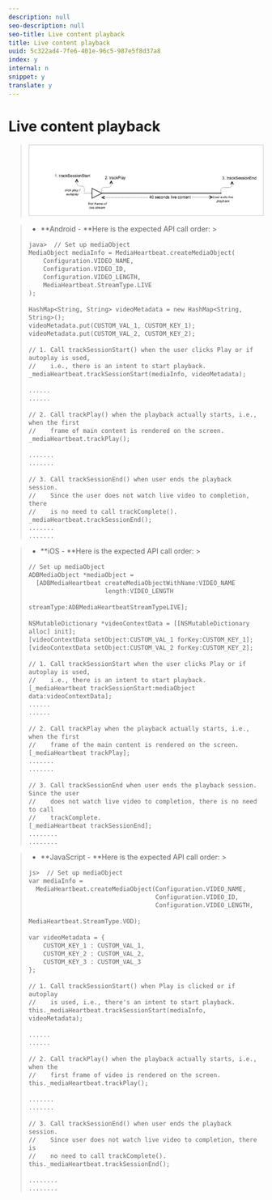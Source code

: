 ```yaml
---
description: null
seo-description: null
seo-title: Live content playback
title: Live content playback
uuid: 5c322ad4-7fe6-401e-96c5-987e5f8d37a8
index: y
internal: n
snippet: y
translate: y
---
```


# Live content playback


><a id="fig_65D741D8180845E3BD58C248DD5083C6"></a> ![](assets/live-content-playback.png) 

>
>* **Android - **Here is the expected API call order: >
>  ```
>  java>  // Set up mediaObject 
>  MediaObject mediaInfo = MediaHeartbeat.createMediaObject( 
>      Configuration.VIDEO_NAME,  
>      Configuration.VIDEO_ID,  
>      Configuration.VIDEO_LENGTH,  
>      MediaHeartbeat.StreamType.LIVE 
>  ); 
>   
>  HashMap<String, String> videoMetadata = new HashMap<String, String>(); 
>  videoMetadata.put(CUSTOM_VAL_1, CUSTOM_KEY_1); 
>  videoMetadata.put(CUSTOM_VAL_2, CUSTOM_KEY_2); 
>   
>  // 1. Call trackSessionStart() when the user clicks Play or if autoplay is used,  
>  //    i.e., there is an intent to start playback.  
>  _mediaHeartbeat.trackSessionStart(mediaInfo, videoMetadata); 
>   
>  ...... 
>  ...... 
>   
>  // 2. Call trackPlay() when the playback actually starts, i.e., when the first  
>  //    frame of main content is rendered on the screen. 
>  _mediaHeartbeat.trackPlay(); 
>   
>  ....... 
>  ....... 
>   
>  // 3. Call trackSessionEnd() when user ends the playback session.  
>  //    Since the user does not watch live video to completion, there  
>  //    is no need to call trackComplete().  
>  _mediaHeartbeat.trackSessionEnd(); 
>  ....... 
>  ....... 
>  
>  ```


>* **iOS - **Here is the expected API call order: >
>  ```
>  // Set up mediaObject 
>  ADBMediaObject *mediaObject =  
>    [ADBMediaHeartbeat createMediaObjectWithName:VIDEO_NAME  
>                       length:VIDEO_LENGTH  
>                       streamType:ADBMediaHeartbeatStreamTypeLIVE]; 
>     
>  NSMutableDictionary *videoContextData = [[NSMutableDictionary alloc] init]; 
>  [videoContextData setObject:CUSTOM_VAL_1 forKey:CUSTOM_KEY_1]; 
>  [videoContextData setObject:CUSTOM_VAL_2 forKey:CUSTOM_KEY_2]; 
>     
>  // 1. Call trackSessionStart when the user clicks Play or if autoplay is used,  
>  //    i.e., there is an intent to start playback. 
>  [_mediaHeartbeat trackSessionStart:mediaObject data:videoContextData]; 
>  ...... 
>  ...... 
>     
>  // 2. Call trackPlay when the playback actually starts, i.e., when the first  
>  //    frame of the main content is rendered on the screen. 
>  [_mediaHeartbeat trackPlay]; 
>  ....... 
>  ....... 
>     
>  // 3. Call trackSessionEnd when user ends the playback session. Since the user  
>  //    does not watch live video to completion, there is no need to call  
>  //    trackComplete. 
>  [_mediaHeartbeat trackSessionEnd]; 
>  ........ 
>  ........ 
>  
>  ```


>* **JavaScript - **Here is the expected API call order: >
>  ```
>  js>  // Set up mediaObject 
>  var mediaInfo =  
>    MediaHeartbeat.createMediaObject(Configuration.VIDEO_NAME,  
>                                     Configuration.VIDEO_ID,  
>                                     Configuration.VIDEO_LENGTH,  
>                                     MediaHeartbeat.StreamType.VOD); 
>   
>  var videoMetadata = { 
>      CUSTOM_KEY_1 : CUSTOM_VAL_1,  
>      CUSTOM_KEY_2 : CUSTOM_VAL_2,  
>      CUSTOM_KEY_3 : CUSTOM_VAL_3 
>  }; 
>   
>  // 1. Call trackSessionStart() when Play is clicked or if autoplay  
>  //    is used, i.e., there's an intent to start playback. 
>  this._mediaHeartbeat.trackSessionStart(mediaInfo, videoMetadata); 
>   
>  ...... 
>  ...... 
>   
>  // 2. Call trackPlay() when the playback actually starts, i.e., when the  
>  //    first frame of video is rendered on the screen. 
>  this._mediaHeartbeat.trackPlay(); 
>   
>  ....... 
>  ....... 
>   
>  // 3. Call trackSessionEnd() when user ends the playback session.  
>  //    Since user does not watch live video to completion, there is  
>  //    no need to call trackComplete(). 
>  this._mediaHeartbeat.trackSessionEnd(); 
>   
>  ........ 
>  ........ 
>  
>  ```



